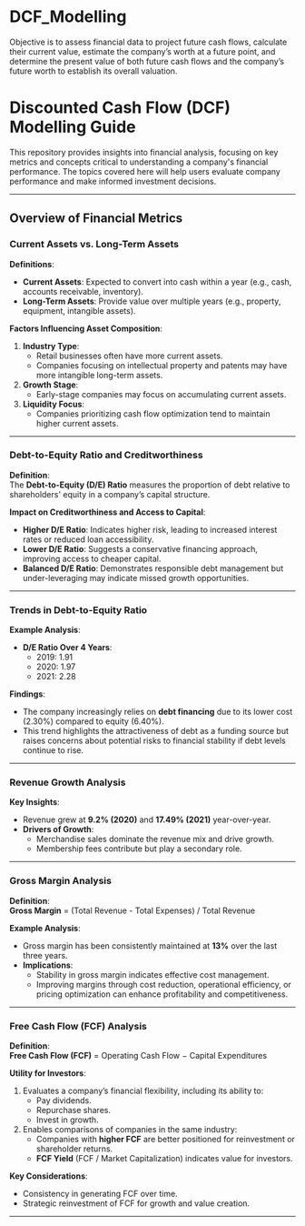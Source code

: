 # DCF_Modelling
Objective is to assess financial data to project future cash flows, calculate their current value, estimate the company’s worth at a future point, and determine the present value of both future cash flows and the company’s future worth to establish its overall valuation.
# Discounted Cash Flow (DCF) Modelling Guide

This repository provides insights into financial analysis, focusing on key metrics and concepts critical to understanding a company's financial performance. The topics covered here will help users evaluate company performance and make informed investment decisions.

---

## Overview of Financial Metrics

### Current Assets vs. Long-Term Assets
**Definitions**:  
- **Current Assets**: Expected to convert into cash within a year (e.g., cash, accounts receivable, inventory).  
- **Long-Term Assets**: Provide value over multiple years (e.g., property, equipment, intangible assets).

**Factors Influencing Asset Composition**:  
1. **Industry Type**:  
   - Retail businesses often have more current assets.  
   - Companies focusing on intellectual property and patents may have more intangible long-term assets.  
2. **Growth Stage**:  
   - Early-stage companies may focus on accumulating current assets.  
3. **Liquidity Focus**:  
   - Companies prioritizing cash flow optimization tend to maintain higher current assets.

---

### Debt-to-Equity Ratio and Creditworthiness
**Definition**:  
The **Debt-to-Equity (D/E) Ratio** measures the proportion of debt relative to shareholders' equity in a company’s capital structure.

**Impact on Creditworthiness and Access to Capital**:  
- **Higher D/E Ratio**: Indicates higher risk, leading to increased interest rates or reduced loan accessibility.  
- **Lower D/E Ratio**: Suggests a conservative financing approach, improving access to cheaper capital.  
- **Balanced D/E Ratio**: Demonstrates responsible debt management but under-leveraging may indicate missed growth opportunities.

---

### Trends in Debt-to-Equity Ratio
**Example Analysis**:  
- **D/E Ratio Over 4 Years**:  
  - 2019: 1.91  
  - 2020: 1.97  
  - 2021: 2.28  

**Findings**:  
- The company increasingly relies on **debt financing** due to its lower cost (2.30%) compared to equity (6.40%).  
- This trend highlights the attractiveness of debt as a funding source but raises concerns about potential risks to financial stability if debt levels continue to rise.

---

### Revenue Growth Analysis
**Key Insights**:  
- Revenue grew at **9.2% (2020)** and **17.49% (2021)** year-over-year.  
- **Drivers of Growth**:  
  - Merchandise sales dominate the revenue mix and drive growth.  
  - Membership fees contribute but play a secondary role.

---

### Gross Margin Analysis
**Definition**:  
**Gross Margin** = (Total Revenue - Total Expenses) / Total Revenue  

**Example Analysis**:  
- Gross margin has been consistently maintained at **13%** over the last three years.  
- **Implications**:  
  - Stability in gross margin indicates effective cost management.  
  - Improving margins through cost reduction, operational efficiency, or pricing optimization can enhance profitability and competitiveness.

---

### Free Cash Flow (FCF) Analysis
**Definition**:  
**Free Cash Flow (FCF)** = Operating Cash Flow − Capital Expenditures  

**Utility for Investors**:  
1. Evaluates a company’s financial flexibility, including its ability to:  
   - Pay dividends.  
   - Repurchase shares.  
   - Invest in growth.  
2. Enables comparisons of companies in the same industry:  
   - Companies with **higher FCF** are better positioned for reinvestment or shareholder returns.  
   - **FCF Yield** (FCF / Market Capitalization) indicates value for investors.  

**Key Considerations**:  
- Consistency in generating FCF over time.  
- Strategic reinvestment of FCF for growth and value creation.

---

